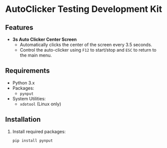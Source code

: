 # AutoClicker Testing Development Kit

## Features

- **3s Auto Clicker Center Screen**
  - Automatically clicks the center of the screen every 3.5 seconds.
  - Control the auto-clicker using `F12` to start/stop and `ESC` to return to the main menu.

## Requirements

- Python 3.x
- Packages:
  - `pynput`
- System Utilities:
  - `xdotool` (Linux only)

## Installation

1. Install required packages:

   ```bash
   pip install pynput
